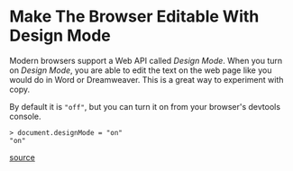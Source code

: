 # Make The Browser Editable With Design Mode

Modern browsers support a Web API called _Design Mode_. When you turn on
_Design Mode_, you are able to edit the text on the web page like you would do
in Word or Dreamweaver. This is a great way to experiment with copy.

By default it is `"off"`, but you can turn it on from your browser's devtools
console.

```
> document.designMode = "on"
"on"
```

[source](https://developer.mozilla.org/en-US/docs/Web/API/Document/designMode)
